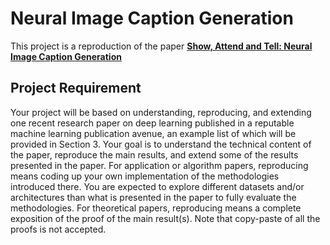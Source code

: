 # Neural Image Caption Generation
This project is a reproduction of the paper [**Show, Attend and Tell: Neural Image Caption Generation**](https://arxiv.org/abs/1502.03044)

## Project Requirement
Your project will be based on understanding, reproducing, and extending one recent research paper on deep learning published in a reputable machine learning publication avenue, an example list of which will be provided in Section 3. Your goal is to understand the technical content of the paper, reproduce the main results, and extend some of the results presented in the paper. For application or algorithm papers, reproducing means coding up your own implementation of the methodologies introduced there. You are expected to explore different datasets and/or architectures than what is presented in the paper to fully evaluate the methodologies. For theoretical papers, reproducing means a complete exposition of the proof of the main result(s). Note that copy-paste of all the proofs is not accepted.


